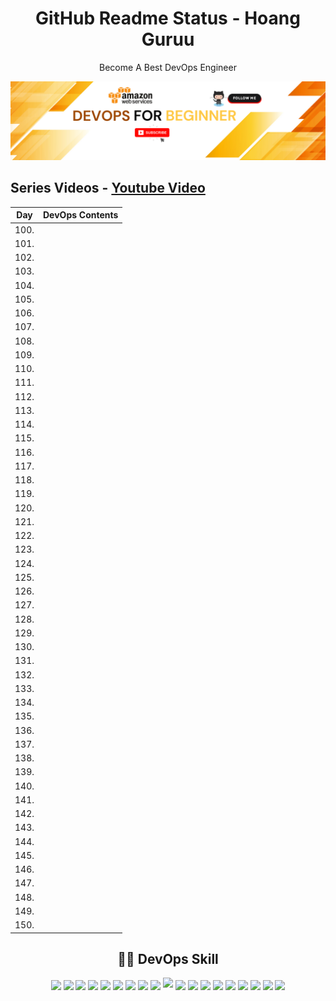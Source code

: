 <p align="center">
 <h1 align="center">GitHub Readme Status - Hoang Guruu</h1>
 <p align="center">Become A Best DevOps Engineer</p>
</p>

![Alt text](p1.png)

## Series Videos - [Youtube Video](https://www.youtube.com/@HoangGuruu) 
<!-- <div align="center"> -->

<center>

| Day | DevOps Contents |
| ---- | ---------------- |
| 100.   |  |
| 101.   |  |
| 102.   |  |
| 103.   |  |
| 104.   |  |
| 105.   |  |
| 106.   |  |
| 107.   |  |
| 108.   |  |
| 109.   |  |
| 110.   |  |
| 111.   |  |
| 112.   |  |
| 113.   |  |
| 114.   |  |
| 115.   |  |
| 116.   |  |
| 117.   |  |
| 118.   |  |
| 119.   |  |
| 120.   |  |
| 121.   |  |
| 122.   |  |
| 123.   |  |
| 124.   |  |
| 125.   |  |
| 126.   |  |
| 127.   |  |
| 128.   |  |
| 129.   |  |
| 130.   |  |
| 131.   |  |
| 132.   |  |
| 133.   |  |
| 134.   |  |
| 135.   |  |
| 136.   |  |
| 137.   |  |
| 138.   |  |
| 139.   |  |
| 140.   |  |
| 141.   |  |
| 142.   |  |
| 143.   |  |
| 144.   |  |
| 145.   |  |
| 146.   |  |
| 147.   |  |
| 148.   |  |
| 149.   |  |
| 150.   |  |

</center>

<!-- </div> -->

<p align="center">
 <h2 align="center"> 🧑‍💻 DevOps Skill </h2>
</p>
<p align="center"> 
 <img height="25px" src="https://img.shields.io/badge/AWS-%23FF9900.svg?style=flat&logo=amazon-aws&logoColor=white" align="center" /> <img height="25px" src="https://img.shields.io/badge/azure-%230072C6.svg?style=flat&logo=azure-devops&logoColor=white" align="center" /> <img height="25px" src="https://img.shields.io/badge/Google%20Cloud-%234285F4.svg?style=flat&logo=google-cloud&logoColor=white" align="center" /> <img height="25px" src="https://img.shields.io/badge/DigitalOcean-%230167ff.svg?style=flat&logo=digitalOcean&logoColor=white" align="center" /> <img height="25px" src="https://img.shields.io/badge/docker-%230db7ed.svg?style=flat&logo=docker&logoColor=white" align="center" /> <img height="25px" src="https://img.shields.io/badge/kubernetes-%23326ce5.svg?style=flat&logo=kubernetes&logoColor=white" align="center" /> <img height="25px" src="https://img.shields.io/badge/terraform-%235835CC.svg?style=flat&logo=terraform&logoColor=white" align="center" /> <img height="25px" src="https://img.shields.io/badge/Gradle-02303A.svg?style=flat&logo=Gradle&logoColor=white" align="center" /> <img height="25px" src="https://img.shields.io/badge/ansible-%231A1918.svg?style=flat&logo=ansible&logoColor=white" align="center" /> <img height="20px" src="https://img.shields.io/badge/jenkins-%232C5263.svg?style=flat&logo=jenkins&logoColor=white" />  <img height="25px"     
src="https://img.shields.io/badge/python-3670A0?style=flat&logo=python&logoColor=ffdd54" align="center" /> <img height="25px" src="https://img.shields.io/badge/go-%2300ADD8.svg?style=flat&logo=go&logoColor=white" align="center" /> <img height="25px" src="https://img.shields.io/badge/Amazon%20DynamoDB-4053D6?style=flat&logo=Amazon%20DynamoDB&logoColor=white" align="center" /> <img height="25px" src="https://img.shields.io/badge/MongoDB-%234ea94b.svg?style=flat&logo=mongodb&logoColor=white" align="center" /> <img height="25px" src="https://img.shields.io/badge/mysql-%2300f.svg?style=flat&logo=mysql&logoColor=white" align="center" /> <img height="25px" src="https://img.shields.io/badge/node.js-6DA55F?style=flat&logo=node.js&logoColor=white" align="center" />  
 <img height="25px" src="https://img.shields.io/badge/Apache%20Maven-C71A36?style=flat&logo=Apache%20Maven&logoColor=white" align="center" /> <img height="25px" src="https://img.shields.io/badge/nginx-%23009639.svg?style=flat&logo=nginx&logoColor=white" align="center" /> <img height="25px" src="https://img.shields.io/badge/apache-%23D42029.svg?style=flat&logo=apache&logoColor=white" align="center" />
</p>
